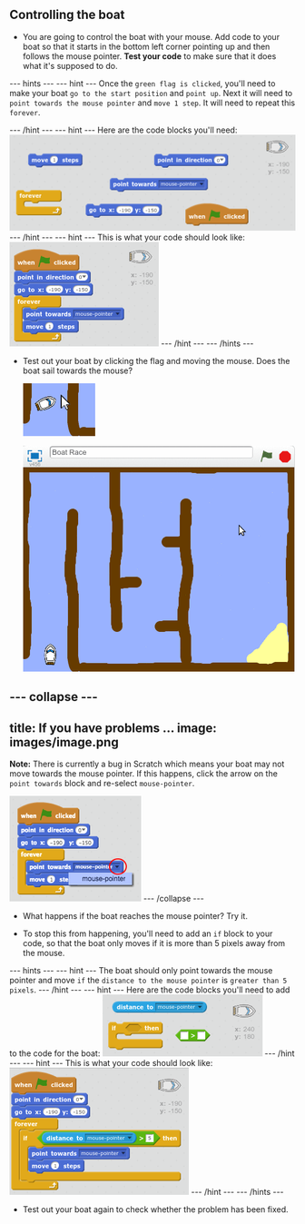 ## Controlling the boat

+ You are going to control the boat with your mouse. Add code to your boat so that it starts in the bottom left corner pointing up and then follows the mouse pointer. __Test your code__ to make sure that it does what it's supposed to do.

--- hints ---
--- hint ---
Once the `green flag is clicked`, you'll need to make your boat `go to the start position` and `point up`. Next it will need to `point towards the mouse pointer` and `move 1 step`. It will need to repeat this `forever`.

--- /hint ---
--- hint ---
Here are the code blocks you'll need:
![screenshot](images/boat-move-blocks.png)
--- /hint ---
--- hint ---
This is what your code should look like:
![screenshot](images/boat-move-code.png)
--- /hint ---
--- /hints ---

+ Test out your boat by clicking the flag and moving the mouse. Does the boat sail towards the mouse?

	![screenshot](images/boat-mouse.png)

	![screenshot](images/boat-pointer-test-anim.gif)

--- collapse ---
---
title: If you have problems ...
image: images/image.png
---
__Note:__ There is currently a bug in Scratch which means your boat may not move towards the mouse pointer. If this happens, click the arrow on the `point towards` block and re-select `mouse-pointer`.

![screenshot](images/boat-bug.png)
--- /collapse ---


+ What happens if the boat reaches the mouse pointer? Try it.

+ To stop this from happening, you'll need to add an `if` block to your code, so that the boat only moves if it is more than 5 pixels away from the mouse.

--- hints ---
--- hint ---
The boat should only point towards the mouse pointer and move `if` the `distance to the mouse pointer` is `greater than 5 pixels`.
--- /hint ---
--- hint ---
Here are the code blocks you'll need to add to the code for the boat:
![screenshot](images/boat-pointer-blocks.png)
--- /hint ---
--- hint ---
This is what your code should look like:
![screenshot](images/boat-pointer-code.png)
--- /hint ---
--- /hints ---

+ Test out your boat again to check whether the problem has been fixed.
